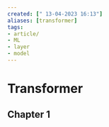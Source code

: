 ```yaml
---
created: [" 13-04-2023 16:13"]
aliases: [transformer]
tags:
- article/
- ML
- layer
- model
---
```


# Transformer

## Chapter 1


